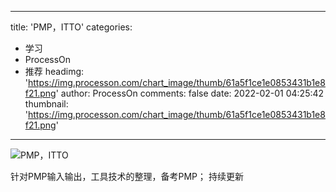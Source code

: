 
---
title: 'PMP，ITTO'
categories: 
 - 学习
 - ProcessOn
 - 推荐
headimg: 'https://img.processon.com/chart_image/thumb/61a5f1ce1e0853431b1e8f21.png'
author: ProcessOn
comments: false
date: 2022-02-01 04:25:42
thumbnail: 'https://img.processon.com/chart_image/thumb/61a5f1ce1e0853431b1e8f21.png'
---

<div>   
<img class="thumb" alt="PMP，ITTO" src="https://img.processon.com/chart_image/thumb/61a5f1ce1e0853431b1e8f21.png" referrerpolicy="no-referrer">
<p>针对PMP输入输出，工具技术的整理，备考PMP；
持续更新</p>  
</div>
            